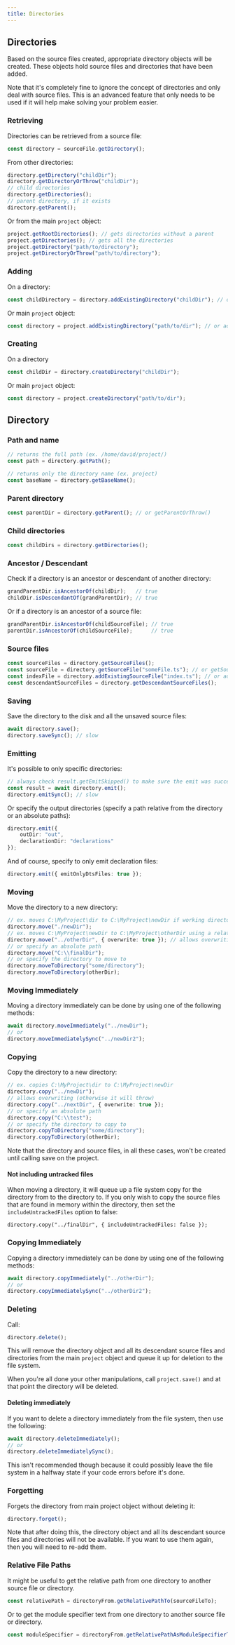 ```yaml
---
title: Directories
---
```


## Directories

Based on the source files created, appropriate directory objects will be created. These objects hold source files and directories that have been added.

Note that it's completely fine to ignore the concept of directories and only deal with source files. This is an advanced feature that
only needs to be used if it will help make solving your problem easier.

### Retrieving

Directories can be retrieved from a source file:

```ts
const directory = sourceFile.getDirectory();
```

From other directories:

```ts
directory.getDirectory("childDir");
directory.getDirectoryOrThrow("childDir");
// child directories
directory.getDirectories();
// parent directory, if it exists
directory.getParent();
```

Or from the main `project` object:

```ts
project.getRootDirectories(); // gets directories without a parent
project.getDirectories(); // gets all the directories
project.getDirectory("path/to/directory");
project.getDirectoryOrThrow("path/to/directory");
```

### Adding

On a directory:

```ts
const childDirectory = directory.addExistingDirectory("childDir"); // or addExistingDirectoryIfExists
```

Or main `project` object:

```ts
const directory = project.addExistingDirectory("path/to/dir"); // or addExistingDirectoryIfExists
```

### Creating

On a directory

```ts
const childDir = directory.createDirectory("childDir");
```

Or main `project` object:

```ts
const directory = project.createDirectory("path/to/dir");
```

## Directory

### Path and name

```ts
// returns the full path (ex. /home/david/project/)
const path = directory.getPath();

// returns only the directory name (ex. project)
const baseName = directory.getBaseName();
```

### Parent directory

```ts
const parentDir = directory.getParent(); // or getParentOrThrow()
```

### Child directories

```ts
const childDirs = directory.getDirectories();
```

### Ancestor / Descendant

Check if a directory is an ancestor or descendant of another directory:

```ts setup: let grandParentDir: Directory, childDir: Directory;
grandParentDir.isAncestorOf(childDir);   // true
childDir.isDescendantOf(grandParentDir); // true
```

Or if a directory is an ancestor of a source file:

```ts setup: let grandParentDir: Directory, parentDir: Directory, childSourceFile: SourceFile;
grandParentDir.isAncestorOf(childSourceFile); // true
parentDir.isAncestorOf(childSourceFile);      // true
```

### Source files

```ts
const sourceFiles = directory.getSourceFiles();
const sourceFile = directory.getSourceFile("someFile.ts"); // or getSourceFileOrThrow
const indexFile = directory.addExistingSourceFile("index.ts"); // or addExistingSourceFileIfExists
const descendantSourceFiles = directory.getDescendantSourceFiles();
```

### Saving

Save the directory to the disk and all the unsaved source files:

```ts
await directory.save();
directory.saveSync(); // slow
```

### Emitting

It's possible to only specific directories:

```ts
// always check result.getEmitSkipped() to make sure the emit was successful
const result = await directory.emit();
directory.emitSync(); // slow
```

Or specify the output directories (specify a path relative from the directory or an absolute paths):

```ts
directory.emit({
    outDir: "out",
    declarationDir: "declarations"
});
```

And of course, specify to only emit declaration files:

```ts
directory.emit({ emitOnlyDtsFiles: true });
```

### Moving

Move the directory to a new directory:

```ts
// ex. moves C:\MyProject\dir to C:\MyProject\newDir if working directory is C:\MyProject
directory.move("./newDir");
// ex. moves C:\MyProject\newDir to C:\MyProject\otherDir using a relative path
directory.move("../otherDir", { overwrite: true }); // allows overwriting (otherwise it will throw)
// or specify an absolute path
directory.move("C:\\finalDir");
// or specify the directory to move to
directory.moveToDirectory("some/directory");
directory.moveToDirectory(otherDir);
```

### Moving Immediately

Moving a directory immediately can be done by using one of the following methods:

```ts
await directory.moveImmediately("../newDir");
// or
directory.moveImmediatelySync("../newDir2");
```

### Copying

Copy the directory to a new directory:

```ts
// ex. copies C:\MyProject\dir to C:\MyProject\newDir
directory.copy("../newDir");
// allows overwriting (otherwise it will throw)
directory.copy("../nextDir", { overwrite: true });
// or specify an absolute path
directory.copy("C:\\test");
// or specify the directory to copy to
directory.copyToDirectory("some/directory");
directory.copyToDirectory(otherDir);
```

Note that the directory and source files, in all these cases, won't be created until calling save on the project.

#### Not including untracked files

When moving a directory, it will queue up a file system copy for the directory from to the directory to. If you only wish to copy the source files that are found in memory within the directory, then set the `includeUntrackedFiles` option to false:

```
directory.copy("../finalDir", { includeUntrackedFiles: false });
```

### Copying Immediately

Copying a directory immediately can be done by using one of the following methods:

```ts
await directory.copyImmediately("../otherDir");
// or
directory.copyImmediatelySync("../otherDir2");
```

### Deleting

Call:

```ts
directory.delete();
```

This will remove the directory object and all its descendant source files and directories from the main `project` object and queue it up for deletion to the file system.

When you're all done your other manipulations, call `project.save()` and at that point the directory will be deleted.

#### Deleting immediately

If you want to delete a directory immediately from the file system, then use the following:

```ts
await directory.deleteImmediately();
// or
directory.deleteImmediatelySync();
```

This isn't recommended though because it could possibly leave the file system in a halfway state if your code errors before it's done.

### Forgetting

Forgets the directory from main project object without deleting it:

```ts
directory.forget();
```

Note that after doing this, the directory object and all its descendant source files and directories will not be available. If you want to use them again,
then you will need to re-add them.

### Relative File Paths

It might be useful to get the relative path from one directory to another source file or directory.

```ts setup: let directoryFrom: Directory, sourceFileTo: SourceFile;
const relativePath = directoryFrom.getRelativePathTo(sourceFileTo);
```

Or to get the module specifier text from one directory to another source file or directory.

```ts setup: let directoryFrom: Directory, sourceFileTo: SourceFile;
const moduleSpecifier = directoryFrom.getRelativePathAsModuleSpecifierTo(sourceFileTo);
```
